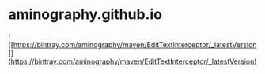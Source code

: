 # aminography.github.io

![[https://bintray.com/aminography/maven/EditTextInterceptor/_latestVersion]](https://bintray.com/aminography/maven/EditTextInterceptor/_latestVersion)
